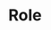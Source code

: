 ---
name: Name
title: Role
description: Description of role
quote: Favorite Quote
image: ../src/assets/images/stickers.jpg
category: Category
draft: false
---